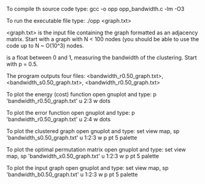 To compile th source code type: gcc -o opp opp_bandwidth.c -lm -O3

To run the executable file type: ./opp <graph.txt> <p> 

<graph.txt> is the input file containing the graph formatted as an adjacency matrix. Start with a graph with N < 100 nodes (you should be able to use the code up to N ~ O(10^3) nodes.

<p> is a float between 0 and 1, measuring the bandwidth of the clustering. Start with p = 0.5. 

The program outputs four files: <bandwidth_r0.50_graph.txt>, <bandwidth_s0.50_graph.txt>, <bandwidth_r0.50_graph.txt>
  
To plot the energy (cost) function open gnuplot and type: p 'bandwidth_r0.50_graph.txt' u 2:3 w dots

To plot the error function open gnuplot and type: p 'bandwidth_r0.50_graph.txt' u 2:4 w dots
  
To plot the clustered graph open gnuplot and type: set view map, sp 'bandwidth_s0.50_graph.txt' u 1:2:3 w p pt 5 palette
  
To plot the optimal permutation matrix open gnuplot and type: set view map, sp 'bandwidth_x0.50_graph.txt' u 1:2:3 w p pt 5 palette

To plot the input graph open gnuplot and type: set view map, sp 'bandwidth_b0.50_graph.txt' u 1:2:3 w p pt 5 palette


